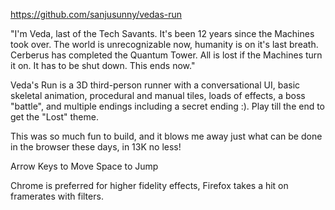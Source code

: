 https://github.com/sanjusunny/vedas-run


"I'm Veda, last of the Tech Savants. It's been 12 years since the Machines took over. The world is unrecognizable now, humanity is on it's last breath. Cerberus has completed the Quantum Tower. All is lost if the Machines turn it on.
It has to be shut down. This ends now."

Veda's Run is a 3D third-person runner with a conversational UI, basic skeletal animation, procedural and manual tiles, loads of effects, a boss "battle", and multiple endings including a secret ending :). Play till the end to get the "Lost" theme. 

This was so much fun to build, and it blows me away just what can be done in the browser these days, in 13K no less!

Arrow Keys to Move
Space to Jump 

Chrome is preferred for higher fidelity effects, Firefox takes a hit on framerates with filters.